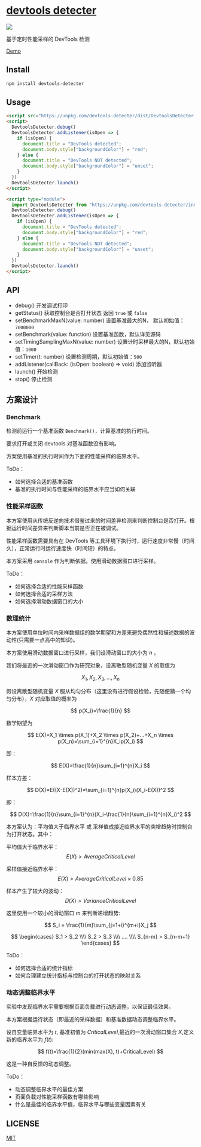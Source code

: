 # [devtools detecter](https://github.com/MHuiG/devtools-detecter)

[![](https://img.shields.io/npm/v/devtools-detecter.svg?style=flat-square)](https://www.npmjs.com/package/devtools-detecter)


基于定时性能采样的 DevTools 检测

[Demo](https://devtools-detect.mhuig.top)

## Install

```bash
npm install devtools-detecter
```

## Usage

```html
<script src="https://unpkg.com/devtools-detecter/dist/DevtoolsDetecter.js"></script>
<script>
  DevtoolsDetecter.debug()
  DevtoolsDetecter.addListener(isOpen => {
    if (isOpen) {
      document.title = "DevTools detected";
      document.body.style["backgroundColor"] = "red";
    } else {
      document.title = "DevTools NOT detected";
      document.body.style["backgroundColor"] = "unset";
    }
  })
  DevtoolsDetecter.launch()
</script>
```

```html
<script type="module">
  import DevtoolsDetecter from "https://unpkg.com/devtools-detecter/index.js"
  DevtoolsDetecter.debug()
  DevtoolsDetecter.addListener(isOpen => {
    if (isOpen) {
      document.title = "DevTools detected";
      document.body.style["backgroundColor"] = "red";
    } else {
      document.title = "DevTools NOT detected";
      document.body.style["backgroundColor"] = "unset";
    }
  })
  DevtoolsDetecter.launch()
</script>
```

## API

- debug()
  开发调试打印
- getStatus()
  获取控制台是否打开状态 返回 `true` 或 `false`
- setBenchmarkMaxN(value: number)
  设置基准最大的N， 默认初始值：`7000000`
- setBenchmark(value: function)
  设置基准函数，默认详见源码
- setTimingSamplingMaxN(value: number)
  设置计时采样最大的N，默认初始值：`1000`
- setTimer(t: number)
  设置检测周期，默认初始值：`500`
- addListener(callBack: (isOpen: boolean) => void)
  添加监听器
- launch()
  开始检测
- stop()
  停止检测

## 方案设计

### Benchmark

检测前运行一个基准函数 `Benchmark()`，计算基准的执行时间。

要求打开或关闭 devtools 对基准函数没有影响。

方案使用基准的执行时间作为下面的性能采样的临界水平。

ToDo：

- 如何选择合适的基准函数
- 基准的执行时间与性能采样的临界水平应当如何关联

### 性能采样函数

本方案使用从传统反逆向技术借鉴过来的时间差异检测来判断控制台是否打开。根据运行时间差异来判断脚本当前是否正在被调试。

性能采样函数需要具有在 DevTools 等工具环境下执行时，运行速度非常慢（时间久），正常运行时运行速度快（时间短）的特点。

本方案采用 `console` 作为判断依据。使用滑动数据窗口进行采样。

ToDo：

- 如何选择合适的性能采样函数
- 如何选择合适的采样方法
- 如何选择滑动数据窗口的大小

### 数理统计

本方案使用单位时间内采样数据组的数学期望和方差来避免偶然性和描述数据的波动性(只需要一点高中的知识)。

本方案使用滑动数据窗口进行采样，我们设滑动窗口的大小为 $n$ 。

我们将最近的一次滑动窗口作为研究对象，设离散型随机变量 $X$ 的取值为

$$
X_1,X_2,X_3,...,X_n
$$

假设离散型随机变量 $X$ 服从均匀分布（这里没有进行假设检验，先随便猜一个均匀分布），$X$ 对应取值的概率为

$$
p(X_i)=\frac{1}{n}
$$

数学期望为

$$
E(X)=X_1 \times p(X_1)+X_2 \times p(X_2)+...+X_n \times p(X_n)=\sum_{i=1}^{n}X_ip(X_i)
$$

即：

$$
E(X)=\frac{1}{n}\sum_{i=1}^{n}X_i
$$

样本方差：

$$
D(X)=E((X-E(X))^2)=\sum_{i=1}^{n}p(X_i)(X_i-E(X))^2
$$

即：

$$
D(X)=\frac{1}{n}\sum_{i=1}^{n}(X_i-\frac{1}{n}\sum_{i=1}^{n}X_i)^2
$$

本方案认为：平均值大于临界水平 或 采样值成接近临界水平的突增趋势时控制台为打开状态。其中：

平均值大于临界水平：
$$
E(X) > AverageCriticalLevel
$$

采样值接近临界水平：
$$
E(X) > AverageCriticalLevel \times 0.85
$$

样本产生了较大的波动：
$$
D(X) > VarianceCriticalLevel
$$

这里使用一个较小的滑动窗口 $m$ 来判断递增趋势:

$$
S_i = \frac{1}{m}\sum_{j=1+i}^{m+i}X_j
$$

$$
\begin{cases} S_1 > S_2 \\\\ S_2 > S_3 \\\\ .... \\\\ S_{n-m} > S_{n-m+1} \end{cases}
$$

ToDo：

- 如何选择合适的统计指标
- 如何合理建立统计指标与控制台的打开状态的映射关系

### 动态调整临界水平

实验中发现临界水平需要根据页面负载进行动态调整，以保证最佳效果。

本方案根据运行状态（即最近的采样数据）和基准数据动态调整临界水平。

设自变量临界水平为 $t$, 基准初值为 $CriticalLevel$,最近的一次滑动窗口集合 $X$,定义新的临界水平为 $f(t)$:

$$
f(t)=\frac{1}{2}(min(max(X), t)+CriticalLevel)
$$

这是一种自反馈的动态调整。

ToDo：

- 动态调整临界水平的最佳方案
- 页面负载对性能采样函数有哪些影响
- 什么是最佳的临界水平值，临界水平与哪些变量因素有关

## LICENSE

[MIT](https://github.com/MHuiG/devtools-detecter/blob/main/LICENSE)
